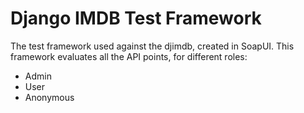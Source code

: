 # Django IMDB Test Framework

The test framework used against the djimdb, created in SoapUI.
This framework evaluates all the API points, for different roles:

* Admin
* User
* Anonymous
